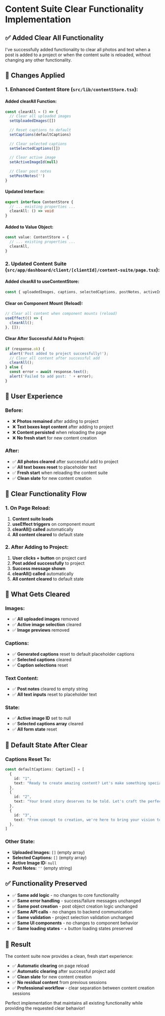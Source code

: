 # Content Suite Clear Functionality Implementation

## ✅ Added Clear All Functionality

I've successfully added functionality to clear all photos and text when a post is added to a project or when the content suite is reloaded, without changing any other functionality.

## 🔧 Changes Applied

### **1. Enhanced Content Store (`src/lib/contentStore.tsx`):**

#### **Added clearAll Function:**
```typescript
const clearAll = () => {
  // Clear all uploaded images
  setUploadedImages([])
  
  // Reset captions to default
  setCaptions(defaultCaptions)
  
  // Clear selected captions
  setSelectedCaptions([])
  
  // Clear active image
  setActiveImageId(null)
  
  // Clear post notes
  setPostNotes('')
}
```

#### **Updated Interface:**
```typescript
export interface ContentStore {
  // ... existing properties ...
  clearAll: () => void
}
```

#### **Added to Value Object:**
```typescript
const value: ContentStore = {
  // ... existing properties ...
  clearAll,
}
```

### **2. Updated Content Suite (`src/app/dashboard/client/[clientId]/content-suite/page.tsx`):**

#### **Added clearAll to useContentStore:**
```typescript
const { uploadedImages, captions, selectedCaptions, postNotes, activeImageId, clearAll } = useContentStore()
```

#### **Clear on Component Mount (Reload):**
```typescript
// Clear all content when component mounts (reload)
useEffect(() => {
  clearAll();
}, []);
```

#### **Clear After Successful Add to Project:**
```typescript
if (response.ok) {
  alert('Post added to project successfully!');
  // Clear all content after successful add
  clearAll();
} else {
  const error = await response.text();
  alert('Failed to add post: ' + error);
}
```

## 🎯 User Experience

### **Before:**
- ❌ **Photos remained** after adding to project
- ❌ **Text boxes kept content** after adding to project
- ❌ **Content persisted** when reloading the page
- ❌ **No fresh start** for new content creation

### **After:**
- ✅ **All photos cleared** after successful add to project
- ✅ **All text boxes reset** to placeholder text
- ✅ **Fresh start** when reloading the content suite
- ✅ **Clean slate** for new content creation

## 🔄 Clear Functionality Flow

### **1. On Page Reload:**
1. **Content suite loads**
2. **useEffect triggers** on component mount
3. **clearAll() called** automatically
4. **All content cleared** to default state

### **2. After Adding to Project:**
1. **User clicks + button** on project card
2. **Post added successfully** to project
3. **Success message shown**
4. **clearAll() called** automatically
5. **All content cleared** to default state

## 🧹 What Gets Cleared

### **Images:**
- ✅ **All uploaded images** removed
- ✅ **Active image selection** cleared
- ✅ **Image previews** removed

### **Captions:**
- ✅ **Generated captions** reset to default placeholder captions
- ✅ **Selected captions** cleared
- ✅ **Caption selections** reset

### **Text Content:**
- ✅ **Post notes** cleared to empty string
- ✅ **All text inputs** reset to placeholder text

### **State:**
- ✅ **Active image ID** set to null
- ✅ **Selected captions array** cleared
- ✅ **All form state** reset

## 🎨 Default State After Clear

### **Captions Reset To:**
```typescript
const defaultCaptions: Caption[] = [
  {
    id: "1",
    text: "Ready to create amazing content? Let's make something special! ✨",
  },
  {
    id: "2", 
    text: "Your brand story deserves to be told. Let's craft the perfect message together. 🚀",
  },
  {
    id: "3",
    text: "From concept to creation, we're here to bring your vision to life. 💫",
  },
]
```

### **Other State:**
- **Uploaded Images:** `[]` (empty array)
- **Selected Captions:** `[]` (empty array)
- **Active Image ID:** `null`
- **Post Notes:** `''` (empty string)

## ✅ Functionality Preserved

- ✅ **Same add logic** - no changes to core functionality
- ✅ **Same error handling** - success/failure messages unchanged
- ✅ **Same post creation** - post object creation logic unchanged
- ✅ **Same API calls** - no changes to backend communication
- ✅ **Same validation** - project selection validation unchanged
- ✅ **Same UI components** - no changes to component behavior
- ✅ **Same loading states** - + button loading states preserved

## 🎉 Result

The content suite now provides a clean, fresh start experience:
- ✅ **Automatic clearing** on page reload
- ✅ **Automatic clearing** after successful project add
- ✅ **Clean slate** for new content creation
- ✅ **No residual content** from previous sessions
- ✅ **Professional workflow** - clear separation between content creation sessions

Perfect implementation that maintains all existing functionality while providing the requested clear behavior!

